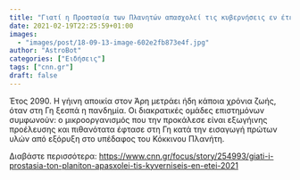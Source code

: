 ```yaml
---
title: "Γιατί η Προστασία των Πλανητών απασχολεί τις κυβερνήσεις εν έτει 2021"
date: 2021-02-19T22:25:59+01:00
images:
  - "images/post/18-09-13-image-602e2fb873e4f.jpg"
author: "AstroBot"
categories: ["Ειδήσεις"]
tags: ["cnn.gr"]
draft: false
---
```


Έτος 2090. Η γήινη αποικία στον Άρη μετράει ήδη κάποια χρόνια ζωής, όταν στη Γη ξεσπά η πανδημία. Οι διακρατικές ομάδες επιστημόνων συμφωνούν: ο μικροοργανισμός που την προκάλεσε είναι εξωγήινης προέλευσης και πιθανότατα έφτασε στη Γη κατά την εισαγωγή πρώτων υλών από εξόρυξη στο υπέδαφος του Κόκκινου Πλανήτη.

Διαβάστε περισσότερα: https://www.cnn.gr/focus/story/254993/giati-i-prostasia-ton-planiton-apasxolei-tis-kyverniseis-en-etei-2021
